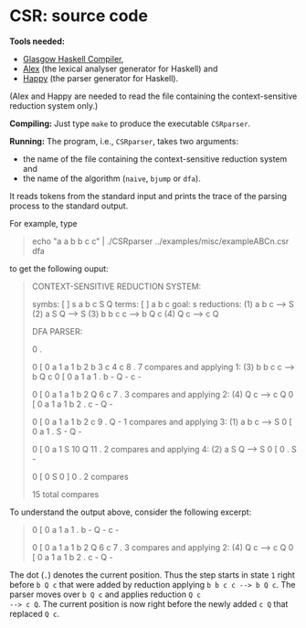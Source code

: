 # CSR: source code

**Tools needed:**

- [Glasgow Haskell Compiler](https://www.haskell.org/ghc/),
- [Alex](https://www.haskell.org/alex/) (the lexical analyser generator for Haskell) and 
- [Happy](https://www.haskell.org/happy/) (the parser generator for Haskell).

(Alex and Happy are needed to read the file containing the context-sensitive reduction system only.)

**Compiling:** Just type <code>make</code> to produce the executable <code>CSRparser</code>.

**Running:** The program, i.e., <code>CSRparser</code>, takes two arguments:

- the name of the file containing the context-sensitive reduction system and
- the name of the algorithm (<code>naive</code>, <code>bjump</code> or <code>dfa</code>).

It reads tokens from the standard input and prints the trace of the parsing process to the standard output.

For example, type

> echo "a a b b c c" | ./CSRparser \.\./examples/misc/exampleABCn.csr dfa

to get the following ouput:

> CONTEXT-SENSITIVE REDUCTION SYSTEM:
>
> symbs: [ ] s a b c S Q
> terms: [ ] a b c
> goal:  s
> reductions:
> (1) a b c --> S
> (2) a S Q --> S
> (3) b b c c --> b Q c
> (4) Q c --> c Q
>
>DFA PARSER:
>
> 0 . 
>
> 0 [ 0 a 1 a 1 b 2 b 3 c 4 c 8 . 
>  7 compares and applying 1: (3) b b c c --> b Q c
> 0 [ 0 a 1 a 1 . b - Q - c -
>
> 0 [ 0 a 1 a 1 b 2 Q 6 c 7 . 
> 3 compares and applying 2: (4) Q c --> c Q
> 0 [ 0 a 1 a 1 b 2 . c - Q -
> 
> 0 [ 0 a 1 a 1 b 2 c 9 . Q -
> 1 compares and applying 3: (1) a b c --> S
> 0 [ 0 a 1 . S - Q -
> 
> 0 [ 0 a 1 S 10 Q 11 . 
> 2 compares and applying 4: (2) a S Q --> S
> 0 [ 0 . S -
> 
> 0 [ 0 S 0 ] 0 .
> 2 compares
> 
> 15 total compares

To understand the output above, consider the following excerpt:

> 0 [ 0 a 1 a 1 . b - Q - c -
>
> 0 [ 0 a 1 a 1 b 2 Q 6 c 7 . 
> 3 compares and applying 2: (4) Q c --> c Q
> 0 [ 0 a 1 a 1 b 2 . c - Q -

The dot (<code>.</code>) denotes the current position.  Thus the step starts in state <code>1</code> right before <code>b Q c</code> that were added by reduction applying <code>b b c c --> b Q c</code>.  The parser moves over <code>b Q c</code> and applies reduction <code>Q c --> c Q</code>.  The current position is now right before the newly added <code>c Q</code> that replaced <code>Q c</code>.

